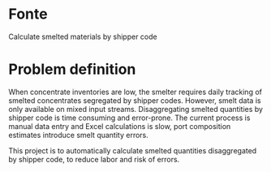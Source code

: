 # Fonte
Calculate smelted materials by shipper code

# Problem definition
When concentrate inventories are low, the smelter requires daily tracking of smelted concentrates segregated by shipper codes. However, smelt data is only available on mixed input streams.
Disaggregating smelted quantities by shipper code is time consuming and error-prone. The current process is manual data entry and Excel calculations is slow, port composition estimates introduce smelt quantity errors.

This project is to automatically calculate smelted quantities disaggregated by shipper code, to reduce labor and risk of errors.
